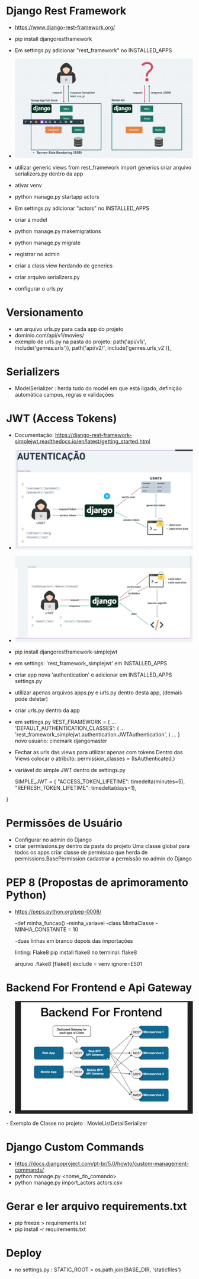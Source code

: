 # Django Rest Framework 
- https://www.django-rest-framework.org/
- pip install djangorestframework
- Em settings.py adicionar "rest_framework" no INSTALLED_APPS

- <p>
  <img src="imagens/DRF.JPG">
</p>

- utilizar generic views
    from rest_framework import generics
    criar arquivo serializers.py dentro da app

- ativar venv
- python manage.py startapp actors
- Em settings.py adicionar "actors" no INSTALLED_APPS
- criar a model
- python manage.py makemigrations
- python manage.py migrate
- registrar no admin
- criar a class view herdando de generics
- criar arquivo serializers.py
- configurar o urls.py

# Versionamento
- um arquivo urls.py para cada app do projeto
- dominio.com/api/v1/movies/
- exemplo de urls.py na pasta do projeto:
    path('api/v1/', include('genres.urls')),
    path('api/v2/', include('genres.urls_v2')),

# Serializers
- ModelSerializer : herda tudo do model em que está ligado, definição automática campos, regras e validações

# JWT (Access Tokens)

- Documentação: https://django-rest-framework-simplejwt.readthedocs.io/en/latest/getting_started.html
- <p>
  <img src="imagens/tokens.JPG">
</p>

- <p>
  <img src="imagens/tokens1.JPG">
</p>

- pip install djangorestframework-simplejwt
- em settings:
    'rest_framework_simplejwt' em INSTALLED_APPS

- criar app nova 'authentication' e adicionar em INSTALLED_APPS settings.py
- utilizar apenas arquivos apps.py e urls.py dentro desta app, (demais pode deletar)
- criar urls.py dentro da app
- em settings.py
    REST_FRAMEWORK = {
    ...
    'DEFAULT_AUTHENTICATION_CLASSES': (
        ...
        'rest_framework_simplejwt.authentication.JWTAuthentication',
    )
    ...
}
    novo usuario: cinemark djangomaster

- Fechar as urls das views para utilizar apenas com tokens
    Dentro das Views colocar o atributo: permission_classes = (IsAuthenticated,)

- variável do simple JWT dentro de settings.py

    SIMPLE_JWT = {
    "ACCESS_TOKEN_LIFETIME": timedelta(minutes=5),
    "REFRESH_TOKEN_LIFETIME": timedelta(days=1),
    
}
  
# Permissões de Usuário

- Configurar no admin do Django
- criar permissions.py dentro da pasta do projeto Uma classe global para todos os apps
    criar classe de permissao que herda de permissions.BasePermission
    cadastrar a permissão no admin do Django



# PEP 8 (Propostas de aprimoramento Python)

- https://peps.python.org/pep-0008/


    -def minha_funcao()
    -minha_variavel
    -class MinhaClasse
    -MINHA_CONSTANTE = 10

    -duas linhas em branco depois das importações

    linting: Flake8
    pip install flake8
    no terminal: flake8

    arquivo .flake8
        [flake8]
        exclude = venv
        ignore=E501

# Backend For Frontend e Api Gateway
- <p>
  <img src="imagens/api_gateway.JPG">
</p>
- Exemplo de Classe no projeto : MovieListDetailSerializer

# Django Custom Commands

- https://docs.djangoproject.com/pt-br/5.0/howto/custom-management-commands/
- python manage.py <nome_do_comando>
- python manage.py import_actors actors.csv

# Gerar e ler arquivo requirements.txt
- pip freeze > requirements.txt
- pip install -r requirements.txt


# Deploy 

-  no settings.py : STATIC_ROOT = os.path.join(BASE_DIR, 'staticfiles')